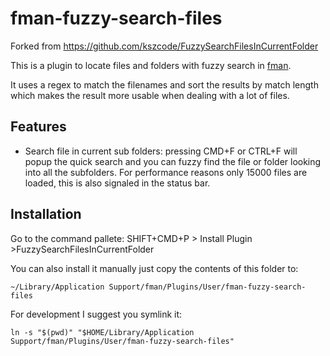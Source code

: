# fman-fuzzy-search-files

Forked from https://github.com/kszcode/FuzzySearchFilesInCurrentFolder

This is a plugin to locate files and folders with fuzzy search in [fman](https://fman.io/).

It uses a regex to match the filenames and sort the results by match length which makes the result more usable when dealing with a lot of files.

## Features

- Search file in current sub folders: pressing CMD+F or CTRL+F will popup the quick search and you can fuzzy find the file or folder looking into all the subfolders. For performance reasons only 15000 files are loaded, this is also signaled in the status bar.

## Installation

Go to the command pallete: SHIFT+CMD+P > Install Plugin >FuzzySearchFilesInCurrentFolder

You can also install it manually just copy the contents of this folder to:

```~/Library/Application Support/fman/Plugins/User/fman-fuzzy-search-files```

For development I suggest you symlink it:
```
ln -s "$(pwd)" "$HOME/Library/Application Support/fman/Plugins/User/fman-fuzzy-search-files"
```
